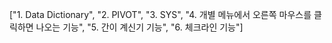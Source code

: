 ["1. Data Dictionary", "2. PIVOT", "3. SYS", "4. 개별 메뉴에서 오른쪽 마우스를 클릭하면 나오는 기능", "5. 간이 계신기 기능", "6. 체크라인 기능"]